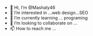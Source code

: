 - 👋 Hi, I’m @Mashaly46
- 👀 I’m interested in ...web design...SEO 
- 🌱 I’m currently learning ... programing 
- 💞️ I’m looking to collaborate on ...
- 📫 How to reach me ...

<!---
Mashaly46/Mashaly46 is a ✨ special ✨ repository because its `README.md` (this file) appears on your GitHub profile.
You can click the Preview link to take a look at your changes.
--->
